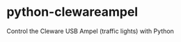 python-clewareampel
===================

Control the Cleware USB Ampel (traffic lights) with Python
